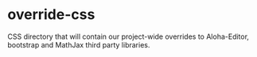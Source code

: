 override-css
============

CSS directory that will contain our project-wide overrides to Aloha-Editor, bootstrap and MathJax third party libraries.